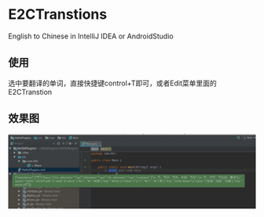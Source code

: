 # E2CTranstions
English to Chinese in IntelliJ IDEA or AndroidStudio

## 使用
选中要翻译的单词，直接快捷键control+T即可，或者Edit菜单里面的E2CTranstion

## 效果图

![image](screenshots/transtion.png)